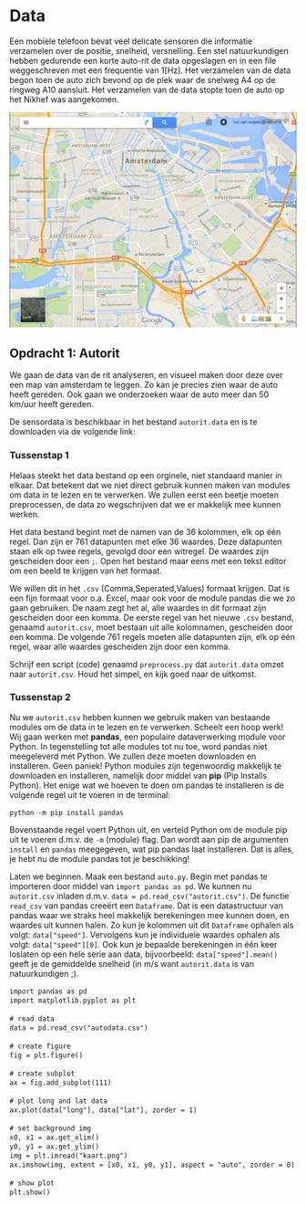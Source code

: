 # Data

Een mobiele telefoon bevat veel delicate sensoren die informatie verzamelen over de positie, snelheid, versnelling. Een stel natuurkundigen hebben gedurende een korte auto-rit de data opgeslagen en in een file weggeschreven met een frequentie van 1[Hz]. Het verzamelen van de data begon toen de auto zich bevond op de plek waar de snelweg A4 op de ringweg A10 aansluit. Het verzamelen van de data stopte toen de auto op het Nikhef was aangekomen.

![](kaartamsterdam.png)


## Opdracht 1: Autorit

We gaan de data van de rit analyseren, en visueel maken door deze over een map van amsterdam te leggen. Zo kan je precies zien waar de auto heeft gereden. Ook gaan we onderzoeken waar de auto meer dan 50 km/uur heeft gereden.

De sensordata is beschikbaar in het bestand `autorit.data` en is te downloaden  via de volgende link:

<!--<DATA DOWNLOAD LINK>-->


### Tussenstap 1

Helaas steekt het data bestand op een orginele, niet standaard manier in elkaar. Dat betekent dat we niet direct gebruik kunnen maken van modules om data in te lezen en te verwerken. We zullen eerst een beetje moeten preprocessen, de data zo wegschrijven dat we er makkelijk mee kunnen werken. 

Het data bestand begint met de namen van de 36 kolommen, elk op één regel. Dan zijn er 761 datapunten met elke 36 waardes. Deze datapunten staan elk op twee regels, gevolgd door een witregel. De waardes zijn gescheiden door een `;`. Open het bestand maar eens met een tekst editor om een beeld te krijgen van het formaat.

We willen dit in het `.csv` (Comma,Seperated,Values) formaat krijgen. Dat is een fijn formaat voor o.a. Excel, maar ook voor de module pandas die we zo gaan gebruiken. De naam zegt het al, alle waardes in dit formaat zijn gescheiden door een komma. De eerste regel van het nieuwe `.csv` bestand, genaamd `autorit.csv`, moet bestaan uit alle kolomnamen, gescheiden door een komma. De volgende 761 regels moeten alle datapunten zijn, elk op één regel, waar alle waardes gescheiden zijn door een komma. 

Schrijf een script (code) genaamd `preprocess.py` dat `autorit.data` omzet naar `autorit.csv`. Houd het simpel, en kijk goed naar de uitkomst.


### Tussenstap 2

Nu we `autorit.csv` hebben kunnen we gebruik maken van bestaande modules om de data in te lezen en te verwerken. Scheelt een hoop werk! Wij gaan werken met **pandas**, een populaire dataverwerking module voor Python. In tegenstelling tot alle modules tot nu toe, word pandas niet meegeleverd met Python. We zullen deze moeten downloaden en installeren. Geen paniek! Python modules zijn tegenwoordig makkelijk te downloaden en installeren, namelijk door middel van **pip** (Pip Installs Python). Het enige wat we hoeven te doen om pandas te installeren is de volgende regel uit te voeren in de terminal:

    python -m pip install pandas

Bovenstaande regel voert Python uit, en verteld Python om de module pip uit te voeren d.m.v. de `-m` (module) flag. Dan wordt aan pip de argumenten `install` en `pandas` meegegeven, wat pip pandas laat installeren. Dat is alles, je hebt nu de module pandas tot je beschikking!

Laten we beginnen. Maak een bestand `auto.py`. Begin met pandas te importeren door middel van `import pandas as pd`. We kunnen nu `autorit.csv` inladen d.m.v. `data = pd.read_csv("autorit.csv")`. De functie `read_csv` van pandas creeërt een `Dataframe`. Dat is een datastructuur van pandas waar we straks heel makkelijk berekeningen mee kunnen doen, en waardes uit kunnen halen. Zo kun je kolommen uit dit `Dataframe` ophalen als volgt: `data["speed"]`. Vervolgens kun je individuele waardes ophalen als volgt: `data["speed"][0]`. Ook kun je bepaalde berekeningen in één keer loslaten op een hele serie aan data, bijvoorbeeld: `data["speed"].mean()` geeft je de gemiddelde snelheid (in m/s want `autorit.data` is van natuurkundigen ;). 


    import pandas as pd
    import matplotlib.pyplot as plt

    # read data
    data = pd.read_csv("autodata.csv")

    # create figure
    fig = plt.figure()

    # create subplot
    ax = fig.add_subplot(111)

    # plot long and lat data
    ax.plot(data["long"], data["lat"], zorder = 1)

    # set background img
    x0, x1 = ax.get_xlim()
    y0, y1 = ax.get_ylim()
    img = plt.imread("kaart.png")
    ax.imshow(img, extent = [x0, x1, y0, y1], aspect = "auto", zorder = 0)

    # show plot
    plt.show()

<!--
Bovenin de file staat kort welke informatie elk veld bevat. Dit is typisch hoe je een databestand binnen krijgt: in een formaat dat snel automatisch te lezen is, maar soms ontbreken duidelijke omschrijvingen van wat het nu precies allemaal is. Toch moet je wel aardig kunnen afleiden wat je er mee kunt. (Probeer dus ook eerst zelf wijs te worden uit het bestand voordat je met anderen in discussie gaat hierover. Goede oefening!)

Schrijf een programma **autorit.py** dat de file doorloopt, de data verwerkt en beantwoord de volgende vragen.

## Afgelegde afstand

Maak een grafiek van de snelheid van de auto (in km/uur) als functie van de tijd en gebruik de data om een schatting te maken van de totaal afgelegde weg.

## De afgelegde route

Maak een grafiek van de positie van de auto en kleur de route groen (rood) op de stukken van de route waar de snelheid van de auto meer (minder) was dan 50 km/uur.
-->